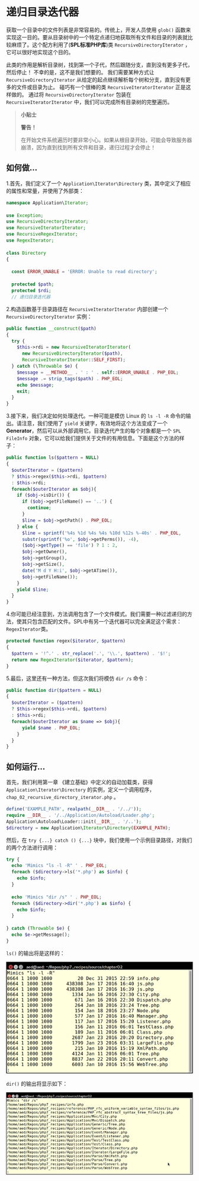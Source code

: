 # 递归目录迭代器

获取一个目录中的文件列表是非常容易的。传统上，开发人员使用 `glob()` 函数来实现这一目的。要从目录树中的一个特定点递归地获取所有文件和目录的列表就比较麻烦了。这个配方利用了\(**SPL标准PHP库**\)类 `RecursiveDirectoryIterator` ，它可以很好地实现这个目的。

此类的作用是解析目录树，找到第一个子代，然后跟随分支，直到没有更多子代，然后停止！ 不幸的是，这不是我们想要的。 我们需要某种方式让 `RecursiveDirectoryIterator` 从给定的起点继续解析每个树和分支，直到没有更多的文件或目录为止。 碰巧有一个很棒的类 `RecursiveIteratorIterator` 正是这样做的。 通过将 `RecursiveDirectoryIterator` 包装在 `RecursiveIteratorIterator` 中，我们可以完成所有目录树的完整遍历。

> **小贴士**
>
> **警告！**
>
> 在开始文件系统遍历时要非常小心。如果从根目录开始，可能会导致服务器崩溃，因为直到找到所有文件和目录，递归过程才会停止！

## 如何做...

1.首先，我们定义了一个 `Application\Iterator\Directory` 类，其中定义了相应的属性和常量，并使用了外部类：

```php
namespace Application\Iterator;

use Exception;
use RecursiveDirectoryIterator;
use RecursiveIteratorIterator;
use RecursiveRegexIterator;
use RegexIterator;

class Directory
{
        
  const ERROR_UNABLE = 'ERROR: Unable to read directory';
     
  protected $path;
  protected $rdi;
  // 递归目录迭代器
```

2.构造函数基于目录路径在 `RecursiveIteratorIterator` 内部创建一个 `RecursiveDirectoryIterator` 实例：

```php
public function __construct($path)
{
  try {
    $this->rdi = new RecursiveIteratorIterator(
      new RecursiveDirectoryIterator($path),
      RecursiveIteratorIterator::SELF_FIRST);
  } catch (\Throwable $e) {
    $message = __METHOD__ . ' : ' . self::ERROR_UNABLE . PHP_EOL;
    $message .= strip_tags($path) . PHP_EOL;
    echo $message;
    exit;
  }
}
```

3.接下来，我们决定如何处理迭代。一种可能是模仿 Linux 的 `ls -l -R` 命令的输出。请注意，我们使用了 `yield` 关键字，有效地将这个方法变成了一个**Generator**，然后可以从外部调用它。目录迭代产生的每个对象都是一个 `SPL FileInfo` 对象，它可以给我们提供关于文件的有用信息。下面是这个方法的样子：

```php
public function ls($pattern = NULL)
{
  $outerIterator = ($pattern) 
  ? $this->regex($this->rdi, $pattern) 
  : $this->rdi;
  foreach($outerIterator as $obj){
    if ($obj->isDir()) {
      if ($obj->getFileName() == '..') {
        continue;
      }
      $line = $obj->getPath() . PHP_EOL;
    } else {
      $line = sprintf('%4s %1d %4s %4s %10d %12s %-40s' . PHP_EOL,
      substr(sprintf('%o', $obj->getPerms()), -4),
      ($obj->getType() == 'file') ? 1 : 2,
      $obj->getOwner(),
      $obj->getGroup(),
      $obj->getSize(),
      date('M d Y H:i', $obj->getATime()),
      $obj->getFileName());
    }
    yield $line;
  }
}
```

4.你可能已经注意到，方法调用包含了一个文件模式。我们需要一种过滤递归的方法，使其只包含匹配的文件。SPL中有另一个迭代器可以完全满足这个需求： `RegexIterator`类。

```php
protected function regex($iterator, $pattern)
{
  $pattern = '!^.' . str_replace('.', '\\.', $pattern) . '$!';
  return new RegexIterator($iterator, $pattern);
}
```

5.最后，这里还有一种方法，但这次我们将模仿 `dir /s` 命令：

```php
public function dir($pattern = NULL)
{
  $outerIterator = ($pattern) 
  ? $this->regex($this->rdi, $pattern) 
  : $this->rdi;
  foreach($outerIterator as $name => $obj){
      yield $name . PHP_EOL;
    }        
  }
}
```

## 如何运行...

首先，我们利用第一章 《建立基础》中定义的自动加载类，获得 `Application\Iterator\Directory` 的实例，定义一个调用程序， `chap_02_recursive_directory_iterator.php` 。

```php
define('EXAMPLE_PATH', realpath(__DIR__ . '/../'));
require __DIR__ . '/../Application/Autoload/Loader.php';
Application\Autoload\Loader::init(__DIR__ . '/..');
$directory = new Application\Iterator\Directory(EXAMPLE_PATH);
```

然后，在 `try {...} catch () {...}` 块中，我们使用一个示例目录路径，对我们的两个方法进行调用：

```php
try {
  echo 'Mimics "ls -l -R" ' . PHP_EOL;
  foreach ($directory->ls('*.php') as $info) {
    echo $info;
  }

  echo 'Mimics "dir /s" ' . PHP_EOL;
  foreach ($directory->dir('*.php') as $info) {
    echo $info;
  }
        
} catch (Throwable $e) {
  echo $e->getMessage();
}
```

`ls()` 的输出将是这样的：

![](../../.gitbook/assets/image%20%287%29.png)

`dir()` 的输出将显示如下：

![](../../.gitbook/assets/image%20%288%29.png)

